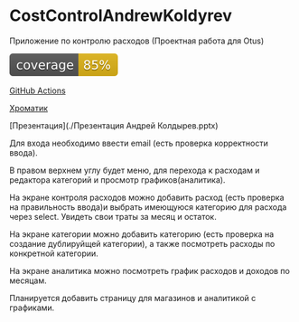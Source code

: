 # CostControlAndrewKoldyrev

Приложение по контролю расходов
(Проектная работа для Otus)

![Покрытие unit тестов :](./coverage/coverage.svg)

[GitHub Actions](https://raventus.github.io/CostControlAndrewKoldyrev/#/)

[Хроматик](https://6459f56bc3200dd1a9b8a26c-nibnbxafjx.chromatic.com/?path=/story/ui-costitem--default)

[Презентация](./Презентация Андрей Колдырев.pptx)

Для входа необходимо ввести email (есть проверка корректности ввода).

В правом верхнем углу будет меню, для перехода к расходам и редактора категорий и просмотр графиков(аналитика).

На экране контроля расходов можно добавить расход (есть проверка на правильность ввода)и выбрать имеющуюся категорию для расхода через select.  Увидеть свои траты за месяц и остаток.

На экране категории можно добавить категорию (есть проверка на создание дублируйщей категории), а также посмотреть расходы по конкретной категории.

На экране аналитика можно посмотреть график расходов и доходов по месяцам.

Планируется добавить страницу для магазинов и аналитикой с графиками.




